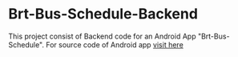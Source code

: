 # Brt-Bus-Schedule-Backend
 
 This project consist of Backend code for an Android App "Brt-Bus-Schedule". For source code of Android app [visit here](https://github.com/kpatil001/Brt-Bus-Schedule-Android-App)
